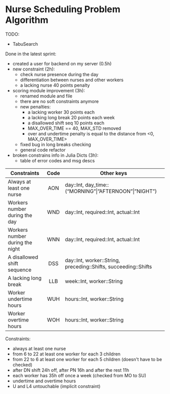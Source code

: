 # Nurse Scheduling Problem Algorithm

TODO:
 - TabuSearch

Done in the latest sprint:
 - created a user for backend on my server (0.5h)
 - new constraint (2h):
    - check nurse presence during the day
    - differentiation between nurses and other workers
    - a lacking nurse 40 points penalty
 - scoring module improvement (3h):
    - renamed module and file
    - there are no soft constraints anymore
    - new penalties:
        - a lacking worker 30 points each
        - a lacking long break 20 points each week
        - a disallowed shift seq 10 points each
        - MAX_OVER_TIME == 40, MAX_STD removed
        - over and undertime penalty is equal to the distance from <0, MAX_OVER_TIME>
    - fixed bug in long breaks checking
    - general code refactor
 - broken constrains info in Julia Dicts (3h):
    - table of error codes and msg descs
 
|Constraints                    |Code|Other keys                                                     |
|-------------------------------|:--:|---------------------------------------------------------------|
|Always at least one nurse      |AON |day::Int, day_time::(“MORNING”&#124;”AFTERNOON”&#124;”NIGHT”)  |
|Workers number during the day  |WND |day::Int, required::Int, actual::Int                           |
|Workers number during the night|WNN |day::Int, required::Int, actual::Int                           |
|A disallowed shift sequence    |DSS |day::Int, worker::String, preceding::Shifts, succeeding::Shifts|
|A lacking long break           |LLB |week::Int, worker::String                                      |
|Worker undertime hours         |WUH |hours::Int, worker::String                                     |
|Worker overtime hours          |WOH |hours::Int, worker::String                                     |

Constraints:
 - always at least one nurse
 - from 6 to 22 at least one worker for each 3 children
 - from 22 to 6 at least one worker for each 5 children (doesn't have to be checked)
 - after DN shift 24h off, after PN 16h and after the rest 11h
 - each worker has 35h off once a week (checked from MO to SU)
 - undertime and overtime hours
 - U and L4 untouchable (implicit constraint)
